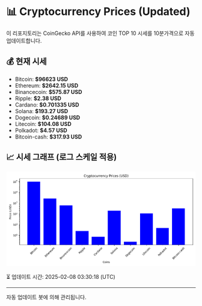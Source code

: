 
# 📊 Cryptocurrency Prices (Updated)

이 리포지토리는 CoinGecko API를 사용하여 코인 TOP 10 시세를 10분가격으로 자동 업데이트합니다.

## 💰 현재 시세
- Bitcoin: **$96623 USD**
- Ethereum: **$2642.15 USD**
- Binancecoin: **$575.87 USD**
- Ripple: **$2.38 USD**
- Cardano: **$0.701335 USD**
- Solana: **$193.27 USD**
- Dogecoin: **$0.24689 USD**
- Litecoin: **$104.08 USD**
- Polkadot: **$4.57 USD**
- Bitcoin-cash: **$317.93 USD**

## 📈 시세 그래프 (로그 스케일 적용)
![Crypto Prices](crypto_prices.png)

⏳ 업데이트 시간: 2025-02-08 03:30:18 (UTC)

---
자동 업데이트 봇에 의해 관리됩니다.

